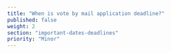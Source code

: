```yaml
---
title: "When is vote by mail application deadline?"
published: false
weight: 2
section: "important-dates-deadlines"
priority: "Minor"
---
```

